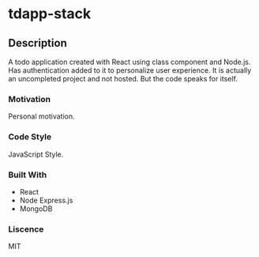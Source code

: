 # tdapp-stack

## Description
A todo application created with React using class component and Node.js. Has authentication added to it to personalize user experience. It is actually an uncompleted project and not hosted. But the code speaks for itself.

### Motivation
Personal motivation.

### Code Style
JavaScript Style.

### Built With
+ React
+ Node Express.js
+ MongoDB


### Liscence
MIT




